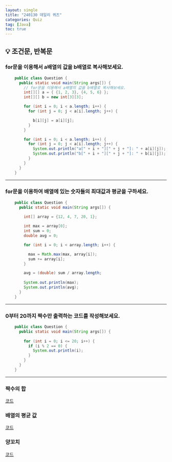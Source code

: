 ```yaml
---
layout: single
title: "240130 데일리 퀴즈"
categories: Quiz
tag: [Java]
toc: true
---
```


## 💡 조건문, 반복문

### for문을 이용해서 a배열의 값을 b배열로 복사해보세요.

```java
    public class Question {
      public static void main(String args[]) {
        // for문을 이용해서 a배열의 값을 b배열로 복사해보세요.
        int[][] a = { {1, 2, 3}, {4, 5, 6} };
        int[][] b = new int[3][3];

        for (int i = 0; i < a.length; i++) {
          for (int j = 0; j < a[i].length; j++) {

            b[i][j] = a[i][j];
          }
        }

        for (int i = 0; i < a.length; i++) {
          for (int j = 0; j < a[i].length; j++) {
            System.out.println("a[" + i + "][" + j + "]: " + a[i][j]);
            System.out.println("b[" + i + "][" + j + "]: " + b[i][j]);
          }
        }
      }
    }
```
---
### for문을 이용하여 배열에 있는 숫자들의 최대값과 평균을 구하세요.

```java
    public class Question {
      public static void main(String args[]) {
          
        int[] array = {12, 4, 7, 20, 1};

        int max = array[0];
        int sum = 0;
        double avg = 0;

        for (int i = 0; i < array.length; i++) {

          max = Math.max(max, array[i]);
          sum += array[i];
        }

        avg = (double) sum / array.length;
        
        System.out.println(max);
        System.out.println(avg);
      }
    }
```
---
### 0부터 20까지 짝수만 출력하는 코드를 작성해보세요.

```java
    public class Question {
      public static void main(String args[]) {
          
        for (int i = 0; i <= 20; i++) {
          if (i % 2 == 0) {
            System.out.println(i);
          }
        }
      }
    }
```
---
### 짝수의 합
[코드](https://github.com/fernandokkang/Algorithm/tree/main/%ED%94%84%EB%A1%9C%EA%B7%B8%EB%9E%98%EB%A8%B8%EC%8A%A4/0/120831.%E2%80%85%EC%A7%9D%EC%88%98%EC%9D%98%E2%80%85%ED%95%A9)

### 배열의 평균 값
[코드](https://github.com/fernandokkang/Algorithm/tree/main/%ED%94%84%EB%A1%9C%EA%B7%B8%EB%9E%98%EB%A8%B8%EC%8A%A4/0/120817.%E2%80%85%EB%B0%B0%EC%97%B4%EC%9D%98%E2%80%85%ED%8F%89%EA%B7%A0%EA%B0%92)

### 양꼬치
[코드](https://github.com/fernandokkang/Algorithm/tree/main/%ED%94%84%EB%A1%9C%EA%B7%B8%EB%9E%98%EB%A8%B8%EC%8A%A4/0/120830.%E2%80%85%EC%96%91%EA%BC%AC%EC%B9%98)